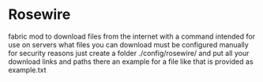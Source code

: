 # Rosewire

fabric mod to download files from the internet with a command
intended for use on servers
what files you can download must be configured manually for security reasons
just create a folder ./config/rosewire/ and put all your download links and paths there
an example for a file like that is provided as example.txt

